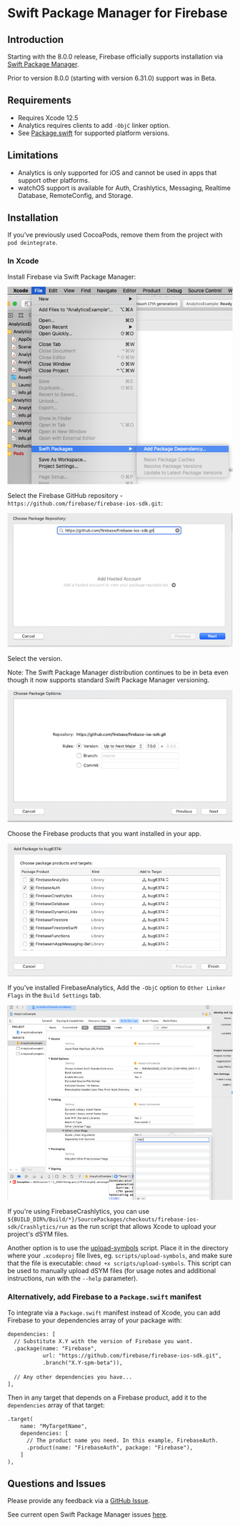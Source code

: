 # Swift Package Manager for Firebase

## Introduction

Starting with the 8.0.0 release, Firebase officially supports installation via [Swift
Package Manager](https://swift.org/package-manager/).

Prior to version 8.0.0 (starting with version 6.31.0) support was in Beta.

## Requirements

- Requires Xcode 12.5
- Analytics requires clients to add `-ObjC` linker option.
- See [Package.swift](Package.swift) for supported platform versions.

## Limitations

- Analytics is only supported for iOS and cannot be used in apps that support other platforms.
- watchOS support is available for Auth, Crashlytics, Messaging, Realtime Database, RemoteConfig,
  and Storage.

## Installation

If you've previously used CocoaPods, remove them from the project with `pod deintegrate`.

### In Xcode

Install Firebase via Swift Package Manager:

<img src="docs/resources/SPMAddPackage.png">

Select the Firebase GitHub repository - `https://github.com/firebase/firebase-ios-sdk.git`:

<img src="docs/resources/SPMChoose.png">

Select the version.

Note: The Swift Package Manager distribution continues to be in beta even though it now
supports standard Swift Package Manager versioning.

<img src="docs/resources/SPMSelect.png">

Choose the Firebase products that you want installed in your app.

<img src="docs/resources/SPMProducts.png">

If you've installed FirebaseAnalytics, Add the `-ObjC` option to `Other Linker Flags`
in the `Build Settings` tab.

<img src="docs/resources/SPMObjC.png">

If you're using FirebaseCrashlytics, you can use
`${BUILD_DIR%/Build/*}/SourcePackages/checkouts/firebase-ios-sdk/Crashlytics/run`
as the run script that allows Xcode to upload your project's dSYM files.

Another option is to use the
[upload-symbols](https://github.com/firebase/firebase-ios-sdk/raw/master/Crashlytics/upload-symbols)
script. Place it in the directory where your `.xcodeproj` file lives,
eg. `scripts/upload-symbols`, and make sure that the file is executable:
`chmod +x scripts/upload-symbols`.
This script can be used to manually upload dSYM files (for usage notes and
additional instructions, run with the `--help` parameter).

### Alternatively, add Firebase to a `Package.swift` manifest

To integrate via a `Package.swift` manifest instead of Xcode, you can add
Firebase to your dependencies array of your package with:

```
dependencies: [
  // Substitute X.Y with the version of Firebase you want.
  .package(name: "Firebase",
           url: "https://github.com/firebase/firebase-ios-sdk.git",
           .branch("X.Y-spm-beta")),

  // Any other dependencies you have...
],
```

Then in any target that depends on a Firebase product, add it to the `dependencies`
array of that target:

```
.target(
    name: "MyTargetName",
    dependencies: [
      // The product name you need. In this example, FirebaseAuth.
      .product(name: "FirebaseAuth", package: "Firebase"),
    ]
),
```

## Questions and Issues

Please provide any feedback via a [GitHub
Issue](https://github.com/firebase/firebase-ios-sdk/issues/new?template=bug_report.md).

See current open Swift Package Manager issues
[here](https://github.com/firebase/firebase-ios-sdk/labels/Swift%20Package%20Manager).
